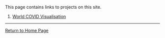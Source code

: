 This page contains links to projects on this site.

1. [World COVID Visualisation](https://sjadata.github.io/global-covid/)

---
[Return to Home Page](https://sjadata.github.io/projects/)



